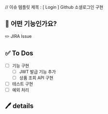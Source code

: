 // 이슈 템플릿 
제목 : [ Login ] Github 소셜로그인 구현

## 💜 어떤 기능인가요?

✏️ JIRA Issue

## ✅ To Dos
- [ ] 기능 구현
    - [ ] JWT 발급 기능 추가
    - [ ] 상품 조회 API 구현
- [ ] 테스트 구현
- [ ] 예외 처리 

## 🖊️ details
